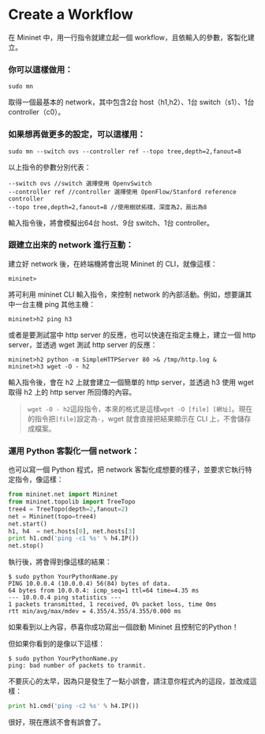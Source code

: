 # Create a Workflow


在 Mininet 中，用一行指令就建立起一個 workflow，且依輸入的參數，客製化建立。


### 你可以這樣做用：

```shell
sudo mn
```

取得一個最基本的 network，其中包含2台 host（h1,h2）、1台 switch（s1）、1台 controller（c0）。

### 如果想再做更多的設定，可以這樣用：
```shell
sudo mn --switch ovs --controller ref --topo tree,depth=2,fanout=8
```
以上指令的參數分別代表：

```shell
--switch ovs //switch 選擇使用 OpenvSwitch
--controller ref //controller 選擇使用 OpenFlow/Stanford reference controller
--topo tree,depth=2,fanout=8 //使用樹狀拓樸，深度為2，扇出為8
```
輸入指令後，將會模擬出64台 host、9台 switch、1台 controller。

### 跟建立出來的 network 進行互動：

建立好 network 後，在終端機將會出現 Mininet 的 CLI，就像這樣：

```shell
mininet>
```
將可利用 mininet CLI 輸入指令，來控制 network 的內部活動。例如，想要讓其中一台主機 ping 其他主機：

```shell
mininet>h2 ping h3
```

或者是要測試當中 http server 的反應，也可以快速在指定主機上，建立一個 http server，並透過 wget 測試 http server 的反應：

```shell
mininet>h2 python -m SimpleHTTPServer 80 >& /tmp/http.log &
mininet>h3 wget -O - h2
```

輸入指令後，會在 h2 上就會建立一個簡單的 http server，並透過 h3 使用 wget 取得 h2 上的 http server 所回傳的內容。

> ```wget -O - h2```這段指令，本來的格式是這樣```wget -O [file] [網址]```。現在的指令把```[file]```設定為```-```，wget 就會直接把結果顯示在 CLI 上，不會儲存成檔案。

### 運用 Python 客製化一個 network：
也可以寫一個 Python 程式，把 network 客製化成想要的樣子，並要求它執行特定指令，像這樣：

```python
from mininet.net import Mininet
from mininet.topolib import TreeTopo
tree4 = TreeTopo(depth=2,fanout=2)
net = Mininet(topo=tree4)
net.start()
h1, h4  = net.hosts[0], net.hosts[3]
print h1.cmd('ping -c1 %s' % h4.IP())
net.stop()
```
執行後，將會得到像這樣的結果：
```shell
$ sudo python YourPythonName.py
PING 10.0.0.4 (10.0.0.4) 56(84) bytes of data.
64 bytes from 10.0.0.4: icmp_seq=1 ttl=64 time=4.35 ms
--- 10.0.0.4 ping statistics ---
1 packets transmitted, 1 received, 0% packet loss, time 0ms
rtt min/avg/max/mdev = 4.355/4.355/4.355/0.000 ms
```

如果看到以上內容，恭喜你成功寫出一個啟動 Mininet 且控制它的Python！

但如果你看到的是像以下這樣：

```shell
$ sudo python YourPythonName.py
ping: bad number of packets to tranmit.
```

不要灰心的太早，因為只是發生了一點小誤會，請注意你程式內的這段，並改成這樣：
```python
print h1.cmd('ping -c2 %s' % h4.IP())
```

很好，現在應該不會有誤會了。
